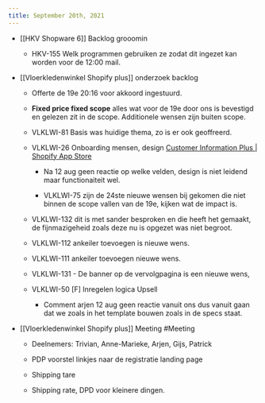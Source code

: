 ```yaml
---
title: September 20th, 2021
---
```


- [[HKV Shopware 6]] Backlog grooomin
	 - HKV-155 Welk programmen gebruiken ze zodat dit ingezet kan worden voor de 12:00 mail.

- [[Vloerkledenwinkel Shopify plus]] onderzoek backlog
	 - Offerte de 19e 20:16 voor akkoord ingestuurd.

	 - **Fixed price fixed scope** alles wat voor de 19e door ons is bevestigd en gelezen zit in de scope. Additionele wensen zijn buiten scope. 

	 - VLKLWI-81 Basis was huidige thema, zo is er ook geoffreerd.

	 - VLKLWI-26 Onboarding mensen, design [Customer Information Plus | Shopify App Store](https://apps.shopify.com/customer-information?locale=nl)
		 - Na 12 aug geen reactie op welke velden, design is niet leidend maar functionaiteit wel. 

		 - VLKLWI-75 zijn de 24ste nieuwe wensen bij gekomen die niet binnen de scope vallen van de 19e, kijken wat de impact is. 

	 - VLKLWI-132 dit is met sander besproken en die heeft het gemaakt, de fijnmazigeheid zoals deze nu is opgezet was niet begroot. 

	 - VLKLWI-112 ankeiler toevoegen is nieuwe wens.

	 - VLKLWI-111 ankeiler toevoegen nieuwe wens.

	 - VLKLWI-131 - De banner op de vervolgpagina is een nieuwe wens, 

	 - VLKLWI-50 [F] Inregelen logica Upsell 
		 - Comment arjen 12 aug geen reactie vanuit ons dus vanuit gaan dat we zoals in het template bouwen zoals in de specs staat. 

- [[Vloerkledenwinkel Shopify plus]] Meeting #Meeting
	 - Deelnemers: Trivian, Anne-Marieke, Arjen, Gijs, Patrick

	 - PDP voorstel linkjes naar de registratie landing page

	 - Shipping tare

	 - Shipping rate, DPD voor kleinere dingen.
